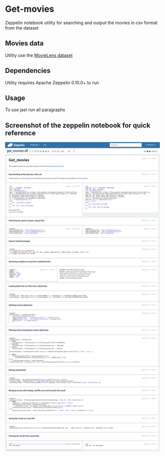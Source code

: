 # Get-movies

Zeppelin notebook utility for searching and output the movies in csv format from the dataset

## Movies data

Utility use the [MovieLens dataset](https://grouplens.org/datasets/movielens/)

## Dependencies

Utility requires Apache Zeppelin 0.10.0+ to run  

## Usage

To use jast run all paragraphs 

## Screenshot of the zeppelin notebook for quick reference

![get_movies-df_screenshot.png](./get_movies-df_screenshot.png)
